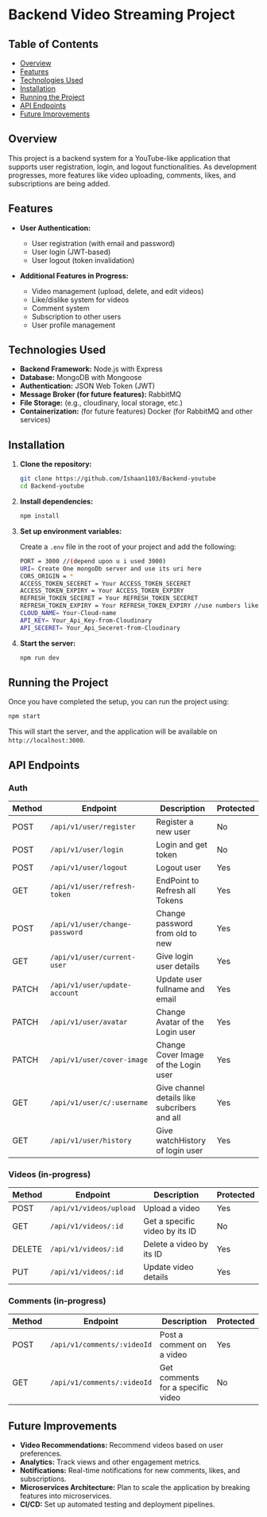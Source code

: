 # Backend Video Streaming Project


## Table of Contents
- [Overview](#overview)
- [Features](#features)
- [Technologies Used](#technologies-used)
- [Installation](#installation)
- [Running the Project](#running-the-project)
- [API Endpoints](#api-endpoints)
- [Future Improvements](#future-improvements)

## Overview
This project is a backend system for a YouTube-like application that supports user registration, login, and logout functionalities. As development progresses, more features like video uploading, comments, likes, and subscriptions are being added.

## Features
- **User Authentication:**
  - User registration (with email and password)
  - User login (JWT-based)
  - User logout (token invalidation)
  
- **Additional Features in Progress:**
  - Video management (upload, delete, and edit videos)
  - Like/dislike system for videos
  - Comment system
  - Subscription to other users
  - User profile management

## Technologies Used
- **Backend Framework:** Node.js with Express
- **Database:** MongoDB with Mongoose
- **Authentication:** JSON Web Token (JWT)
- **Message Broker (for future features):** RabbitMQ
- **File Storage:** (e.g., cloudinary, local storage, etc.)
- **Containerization:** (for future features) Docker (for RabbitMQ and other services) 

## Installation

1. **Clone the repository:**
    ```bash
    git clone https://github.com/Ishaan1103/Backend-youtube
    cd Backend-youtube
    ```

2. **Install dependencies:**
    ```bash
    npm install
    ```

3. **Set up environment variables:**

    Create a `.env` file in the root of your project and add the following:
    ```bash
    PORT = 3000 //(depend upon u i used 3000)
    URI= Create One mongoDb server and use its uri here
    CORS_ORIGIN = *
    ACCESS_TOKEN_SECERET = Your ACCESS_TOKEN_SECERET 
    ACCESS_TOKEN_EXPIRY = Your ACCESS_TOKEN_EXPIRY
    REFRESH_TOKEN_SECERET = Your REFRESH_TOKEN_SECERET
    REFRESH_TOKEN_EXPIRY = Your REFRESH_TOKEN_EXPIRY //use numbers like 10d === 10days
    CLOUD_NAME= Your-Cloud-name
    API_KEY= Your_Api_Key-from-Cloudinary 
    API_SECERET= Your_Api_Seceret-from-Cloudinary
    ```
   
4. **Start the server:**
    ```bash
    npm run dev
    ```

## Running the Project

Once you have completed the setup, you can run the project using:
```bash
npm start
```
This will start the server, and the application will be available on `http://localhost:3000`.

## API Endpoints

### Auth
| Method | Endpoint                       | Description                                  | Protected |
|--------|--------------------------------|----------------------------------------------|-----------|
| POST   | `/api/v1/user/register`        | Register a new user                          | No        |
| POST   | `/api/v1/user/login`           | Login and get token                          | No        |
| POST   | `/api/v1/user/logout`          | Logout user                                  | Yes       |
| GET    | `/api/v1/user/refresh-token`   | EndPoint to Refresh all Tokens               | Yes       |
| POST   | `/api/v1/user/change-password` | Change password from old to new              | Yes       |
| GET    | `/api/v1/user/current-user`    | Give login user details                      | Yes       |
| PATCH  | `/api/v1/user/update-account`  | Update user fullname and email               | Yes       |
| PATCH  | `/api/v1/user/avatar`          | Change Avatar of the Login user              | Yes       |
| PATCH  | `/api/v1/user/cover-image`     | Change Cover Image of the Login user         | Yes       |
| GET    | `/api/v1/user/c/:username`     | Give channel details like subcribers and all | Yes       |
| GET    | `/api/v1/user/history`         | Give watchHistory of login user              | Yes       |


### Videos (in-progress)
| Method | Endpoint                | Description                       | Protected |
|--------|-------------------------|-----------------------------------|-----------|
| POST   | `/api/v1/videos/upload`     | Upload a video                    | Yes       |
| GET    | `/api/v1/videos/:id`        | Get a specific video by its ID    | No        |
| DELETE | `/api/v1/videos/:id`        | Delete a video by its ID          | Yes       |
| PUT    | `/api/v1/videos/:id`        | Update video details              | Yes       |

### Comments (in-progress)
| Method | Endpoint                 | Description                       | Protected |
|--------|--------------------------|-----------------------------------|-----------|
| POST   | `/api/v1/comments/:videoId`  | Post a comment on a video         | Yes       |
| GET    | `/api/v1/comments/:videoId`  | Get comments for a specific video | No        |

## Future Improvements
- **Video Recommendations:** Recommend videos based on user preferences.
- **Analytics:** Track views and other engagement metrics.
- **Notifications:** Real-time notifications for new comments, likes, and subscriptions.
- **Microservices Architecture:** Plan to scale the application by breaking features into microservices.
- **CI/CD:** Set up automated testing and deployment pipelines.
